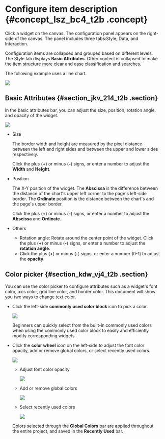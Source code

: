 # Configure item description {#concept_lsz_bc4_t2b .concept}

Click a widget on the canvas. The configuration panel appears on the right-side of the canvas. The panel includes three tabs:Style, Data, and Interaction.

Configuration items are collapsed and grouped based on different levels. The Style tab displays **Basic Attributes**. Other content is collapsed to make the item structure more clear and ease classification and searches.

The following example uses a line chart.

![](http://static-aliyun-doc.oss-cn-hangzhou.aliyuncs.com/assets/img/16563/15584312878229_en-US.png)

## Basic Attributes {#section_jkv_214_t2b .section}

In the basic attributes bar, you can adjust the size, position, rotation angle, and opacity of the widget.

![](http://static-aliyun-doc.oss-cn-hangzhou.aliyuncs.com/assets/img/17407/15584312879302_en-US.png)

-   Size

    The border width and height are measured by the pixel distance between the left and right sides and between the upper and lower sides respectively.

    Click the plus \(**+**\) or minus \(**-**\) signs, or enter a number to adjust the **Width** and **Height**.

-   Position

    The X-Y position of the widget. The **Abscissa** is the difference between the distance of the chart's upper left corner to the page's left-side border. The **Ordinate** position is the distance between the chart's and the page's upper border.

    Click the plus \(**+**\) or minus \(**-**\) signs, or enter a number to adjust the **Abscissa** and **Ordinate**.

-   Others
    -   Rotation angle: Rotate around the center point of the widget. Click the plus \(**+**\) or minus \(**-**\) signs, or enter a number to adjust the **rotation angle**.
    -   Click the plus \(**+**\) or minus \(**-**\) signs, or enter a number \(0-1\) to adjust the **opacity**.

## Color picker {#section_kdw_vj4_t2b .section}

You can use the color picker to configure attributes such as a widget's font color, axis color, grid line color, and border color. This document will show you two ways to change text color.

-   Click the left-side **commonly used color block** icon to pick a color.

    ![](http://static-aliyun-doc.oss-cn-hangzhou.aliyuncs.com/assets/img/17407/15584312879255_en-US.png)

    Beginners can quickly select from the built-in commonly used colors when using the commonly used color block to easily and efficiently modify corresponding widgets.

-   Click the **color wheel** icon on the left-side to adjust the font color opacity, add or remove global colors, or select recently used colors.

    ![](http://static-aliyun-doc.oss-cn-hangzhou.aliyuncs.com/assets/img/17407/15584312879256_en-US.png)

    -   Adjust font color opacity

        ![](images/9257_en-US.gif)

    -   Add or remove global colors

        ![](images/9259_en-US.gif)

    -   Select recently used colors

        ![](images/9260_en-US.gif)

    Colors selected through the **Global Colors** bar are applied throughout the entire project, and saved in the **Recently Used** bar.


